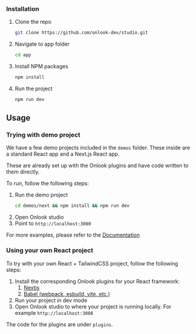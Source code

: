 ### Installation

1. Clone the repo
   ```sh
   git clone https://github.com/onlook-dev/studio.git
   ```
2. Navigate to app folder
   ```sh
   cd app
   ```
3. Install NPM packages
   ```sh
   npm install
   ```
4. Run the project
   ```js
   npm run dev
   ```


## Usage

### Trying with demo project

We have a few demo projects included in the `demos` folder. These inside are a standard React app and a Next.js React app. 

These are already set up with the Onlook plugins and have code written to them directly.

To run, follow the following steps:

1. Run the demo project
   ```sh
   cd demos/next && npm install && npm run dev
   ```
2. Open Onlook studio
3. Point to `http://localhost:3000`

For more examples, please refer to the [Documentation](https://docs.onlook.dev)

### Using your own React project

To try with your own React + TailwindCSS project, follow the following steps:

1. Install the corresponding Onlook plugins for your React framework:
     1. [Nextjs](https://www.npmjs.com/package/@onlook/nextjs)
     2. [Babel (webpack, esbuild, vite, etc.)](https://www.npmjs.com/package/@onlook/babel-plugin-react)
2. Run your project in dev mode
3. Open Onlook studio to where your project is running locally. For example `http://localhost:3000`

The code for the plugins are under `plugins`.
